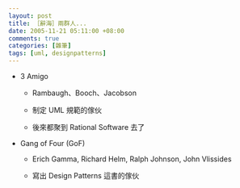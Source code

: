 ```yaml
--- 
layout: post
title: ［辭海］兩群人...
date: 2005-11-21 05:11:00 +08:00
comments: true
categories: [雜筆]
tags: [uml, designpatterns]
---
```


- 3 Amigo

    - Rambaugh、Booch、Jacobson

    - 制定 UML 規範的傢伙

    - 後來都聚到 Rational Software 去了

- Gang of Four (GoF)

    - Erich Gamma, Richard Helm, Ralph Johnson, John Vlissides

    - 寫出 Design Patterns 這書的傢伙